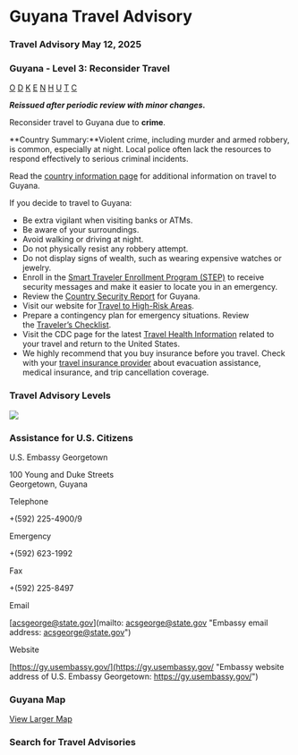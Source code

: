 # Guyana Travel Advisory

### Travel Advisory May 12, 2025

### Guyana - Level 3: Reconsider Travel

[O](javascript:void(0); "Tool Tip: Other")
[D](javascript:void(0); "Tool Tip: Wrongful Detention")
[K](javascript:void(0); "Tool Tip: Kidnap and Hostage")
[E](javascript:void(0); "Tool Tip: Event")
[N](javascript:void(0); "Tool Tip: Disaster")
[H](javascript:void(0); "Tool Tip: Health")
[U](javascript:void(0); "Tool Tip: Civil Unrest")
[T](javascript:void(0); "Tool Tip: Terrorism")
[C](javascript:void(0); "Tool Tip: Crimes")

***Reissued after periodic review with minor changes.***

Reconsider travel to Guyana due to **crime**.

**Country Summary:**Violent crime, including murder and armed robbery, is common, especially at night. Local police often lack the resources to respond effectively to serious criminal incidents.

Read the [country information page](https://travel.state.gov/content/travel/en/international-travel/International-Travel-Country-Information-Pages/Guyana.html) for additional information on travel to Guyana.

If you decide to travel to Guyana:

* Be extra vigilant when visiting banks or ATMs.
* Be aware of your surroundings.
* Avoid walking or driving at night.
* Do not physically resist any robbery attempt.
* Do not display signs of wealth, such as wearing expensive watches or jewelry.
* Enroll in the [Smart Traveler Enrollment Program (STEP)](http://step.state.gov/) to receive security messages and make it easier to locate you in an emergency.
* Review the [Country Security Report](https://www.osac.gov/Content/Browse/Report?subContentTypes=Country%20Security%20Report) for Guyana.
* Visit our website for [Travel to High-Risk Areas](https://gcc02.safelinks.protection.outlook.com/?url=https%3A%2F%2Flinks-2.govdelivery.com%2FCL0%2Fhttps%3A%252F%252Ftravel.state.gov%252Fcontent%252Ftravel%252Fen%252Finternational-travel%252Fbefore-you-go%252Ftravelers-with-special-considerations%252Fhigh-risk-travelers.html%2F1%2F010101952a976d0c-54ce72b5-16fa-4957-94ac-11e09990a093-000000%2FSzHEvXll5XWvaKK5JS0FuuvuQXmLf3PKcQJMRPmI_RE%3D393&data=05%7C02%7Clehnerv%40state.gov%7C0192d959230b4631144208dd52c5b519%7C66cf50745afe48d1a691a12b2121f44b%7C0%7C0%7C638757731290317753%7CUnknown%7CTWFpbGZsb3d8eyJFbXB0eU1hcGkiOnRydWUsIlYiOiIwLjAuMDAwMCIsIlAiOiJXaW4zMiIsIkFOIjoiTWFpbCIsIldUIjoyfQ%3D%3D%7C0%7C%7C%7C&sdata=iZYfP6XqN0hEhjiNrJVUzcJTW4jAaTdARXyJnOXJz14%3D&reserved=0).
* Prepare a contingency plan for emergency situations. Review the [Traveler’s Checklist](https://travel.state.gov/content/travel/en/international-travel/before-you-go/travelers-checklist.html).
* Visit the CDC page for the latest [Travel Health Information](https://wwwnc.cdc.gov/travel/destinations/list) related to your travel and return to the United States.
* We highly recommend that you buy insurance before you travel. Check with your [travel insurance provider](https://travel.state.gov/content/travel/en/international-travel/before-you-go/your-health-abroad/Insurance_Coverage_Overseas.html) about evacuation assistance, medical insurance, and trip cancellation coverage.

### Travel Advisory Levels

[![](/content/dam/NEWTravelAssets/images/travel-levelv1.svg)](/content/travel/en/international-travel/before-you-go/about-our-new-products.html "Travel Advisory Levels")

### Assistance for U.S. Citizens

U.S. Embassy Georgetown

100 Young and Duke Streets  
Georgetown, Guyana

Telephone

+(592) 225-4900/9

Emergency

+(592) 623-1992

Fax

+(592) 225-8497

Email

[acsgeorge@state.gov](mailto: acsgeorge@state.gov "Embassy email address: acsgeorge@state.gov")

Website

[https://gy.usembassy.gov/](https://gy.usembassy.gov/ "Embassy website address of U.S. Embassy Georgetown: https://gy.usembassy.gov/")

### Guyana Map

[View Larger Map](https://travelmaps.state.gov/TSGMap/?extent=-65.385184574,1.352856466,-52.087003814,8.299702732 "Map of Guyana")



### Search for Travel Advisories